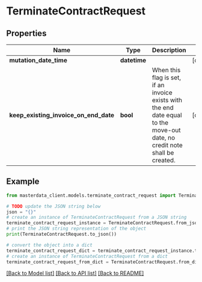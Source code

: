# TerminateContractRequest


## Properties

Name | Type | Description | Notes
------------ | ------------- | ------------- | -------------
**mutation_date_time** | **datetime** |  | [optional] 
**keep_existing_invoice_on_end_date** | **bool** | When this flag is set, if an invoice exists with the end date equal to the move-out date,  no credit note shall be created. | [optional] 

## Example

```python
from masterdata_client.models.terminate_contract_request import TerminateContractRequest

# TODO update the JSON string below
json = "{}"
# create an instance of TerminateContractRequest from a JSON string
terminate_contract_request_instance = TerminateContractRequest.from_json(json)
# print the JSON string representation of the object
print(TerminateContractRequest.to_json())

# convert the object into a dict
terminate_contract_request_dict = terminate_contract_request_instance.to_dict()
# create an instance of TerminateContractRequest from a dict
terminate_contract_request_from_dict = TerminateContractRequest.from_dict(terminate_contract_request_dict)
```
[[Back to Model list]](../README.md#documentation-for-models) [[Back to API list]](../README.md#documentation-for-api-endpoints) [[Back to README]](../README.md)


